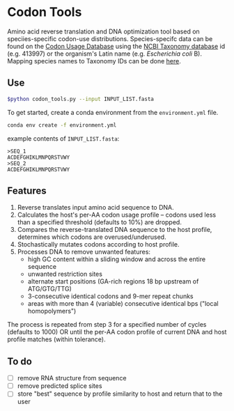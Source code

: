 # Codon Tools
Amino acid reverse translation and DNA optimization tool based on speciies-specific codon-use distributions.
Species-specifc data can be found on the [Codon Usage Database](http://www.kazusa.or.jp) using the [NCBI Taxonomy database](http://www.ncbi.nlm.nih.gov/taxonomy) id (e.g. 413997) or the organism's Latin name (e.g. _Escherichia coli_ B). Mapping species names to Taxonomy IDs can be done [here](https://www.ncbi.nlm.nih.gov/Taxonomy/TaxIdentifier/tax_identifier.cgi).

## Use

```sh
$python codon_tools.py --input INPUT_LIST.fasta
```

To get started, create a conda environment from the `environment.yml` file.

```sh
conda env create -f environment.yml
```

example contents of `INPUT_LIST.fasta`:

```
>SEQ_1
ACDEFGHIKLMNPQRSTVWY
>SEQ_2
ACDEFGHIKLMNPQRSTVWY
```

## Features
1. Reverse translates input amino acid sequence to DNA.
2. Calculates the host's per-AA codon usage profile – codons used less than a specified threshold (defaults to 10%) are dropped.
3. Compares the reverse-translated DNA sequence to the host profile, determines which codons are overused/underused.
4. Stochastically mutates codons according to host profile.
5. Processes DNA to remove unwanted features:
    * high GC content within a sliding window and across the entire sequence
    * unwanted restriction sites
    * alternate start positions (GA-rich regions 18 bp upstream of ATG/GTG/TTG)
    * 3-consecutive identical codons and 9-mer repeat chunks
    * areas with more than 4 (variable) consecutive identical bps ("local homopolymers")

The process is repeated from step 3 for a specified number of cycles (defaults to 1000) OR until the per-AA codon profile of current DNA and host profile matches (within tolerance).

## To do
- [ ] remove RNA structure from sequence
- [ ] remove predicted splice sites
- [ ] store "best" sequence by profile similarity to host and return that to the user
